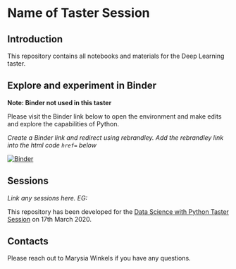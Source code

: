 # Name of Taster Session

## Introduction

This repository contains all notebooks and materials for the Deep Learning taster.

## Explore and experiment in Binder

**Note: Binder not used in this taster**

Please visit the Binder link below to open the environment and make edits and explore the capabilities of Python.

*Create a Binder link and redirect using rebrandley. Add the rebrandley link into the html code `href=` below*

<a href="REBRANDLEY LINK" Target="_blank">
<img alt="Binder" src="https://mybinder.org/badge_logo.svg">
</a>

## Sessions

*Link any sessions here. EG:*

This repository has been developed for the [Data Science with Python Taster Session](https://pages.xebia.com/data-science-with-python-foundation-webinar?) on 17th March 2020.

## Contacts

Please reach out to Marysia Winkels if you have any questions.
